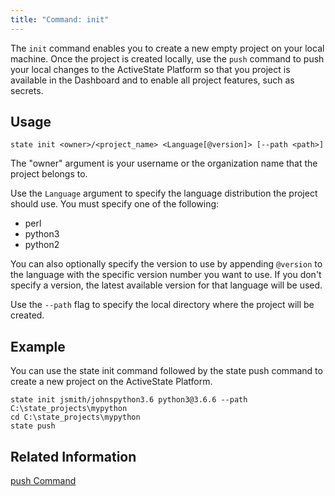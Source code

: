 ```yaml
---
title: "Command: init"
---
```


The `init` command enables you to create a new empty project on your local machine. Once the project is created locally, use the `push` command to push your local changes to the ActiveState Platform so that you project is available in the Dashboard and to enable all project features, such as secrets.

## Usage

```text
state init <owner>/<project_name> <Language[@version]> [--path <path>]
```  

The "owner" argument is your username or the organization name that the project belongs to.

Use the `Language` argument to specify the language distribution the project should use. You must specify one of the following:

- perl
- python3
- python2

You can also optionally specify the version to use by appending `@version` to the language with the specific version number you want to use. If you don't specify a version, the latest available version for that language will be used.

Use the `--path` flag to specify the local directory where the project will be created.

## Example

You can use the state init command followed by the state push command to create a new project on the ActiveState Platform.

```text
state init jsmith/johnspython3.6 python3@3.6.6 --path C:\state_projects\mypython
cd C:\state_projects\mypython
state push
```

## Related Information

[push Command](/state/push.html)